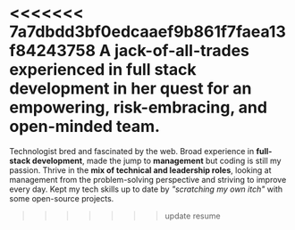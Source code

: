 <<<<<<< 7a7dbdd3bf0edcaaef9b861f7faea13f84243758
A **jack-of-all-trades** experienced in **full stack development** in her quest for an empowering, risk-embracing, and open-minded team. 
=======
Technologist bred and fascinated by the web. Broad experience in **full-stack development**, made the jump to **management** but coding is still my passion. Thrive in the **mix of technical and leadership roles**, looking at management from the problem-solving perspective and striving to improve every day. Kept my tech skills up to date by *"scratching my own itch"* with some open-source projects.
>>>>>>> update resume
